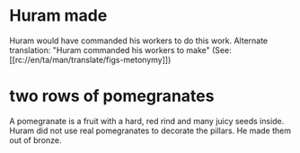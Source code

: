 # Huram made

Huram would have commanded his workers to do this work. Alternate translation: "Huram commanded his workers to make" (See: [[rc://en/ta/man/translate/figs-metonymy]])

# two rows of pomegranates

A pomegranate is a fruit with a hard, red rind and many juicy seeds inside. Huram did not use real pomegranates to decorate the pillars. He made them out of bronze.

